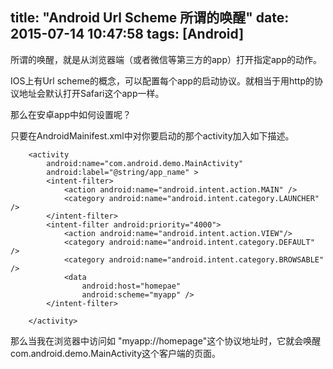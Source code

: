 title: "Android Url Scheme 所谓的唤醒"
date: 2015-07-14 10:47:58
tags: [Android]
---

所谓的唤醒，就是从浏览器端（或者微信等第三方的app）打开指定app的动作。

IOS上有Url scheme的概念，可以配置每个app的启动协议。就相当于用http的协议地址会默认打开Safari这个app一样。

那么在安卓app中如何设置呢？

只要在AndroidMainifest.xml中对你要启动的那个activity加入如下描述。

        <activity
            android:name="com.android.demo.MainActivity"
            android:label="@string/app_name" >
            <intent-filter>
                <action android:name="android.intent.action.MAIN" />
                <category android:name="android.intent.category.LAUNCHER" />
            </intent-filter>
            <intent-filter android:priority="4000">
                <action android:name="android.intent.action.VIEW"/>
                <category android:name="android.intent.category.DEFAULT" />
                <category android:name="android.intent.category.BROWSABLE" />
                <data
                    android:host="homepae"
                    android:scheme="myapp" />
            </intent-filter>

        </activity>

那么当我在浏览器中访问如 "myapp://homepage"这个协议地址时，它就会唤醒com.android.demo.MainActivity这个客户端的页面。
